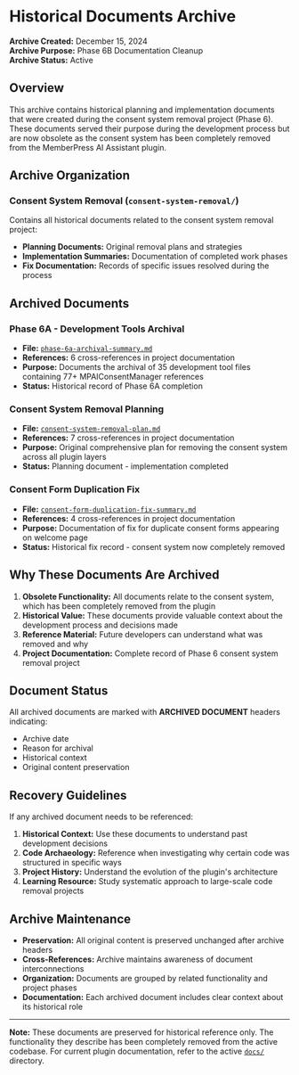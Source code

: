 # Historical Documents Archive

**Archive Created:** December 15, 2024  
**Archive Purpose:** Phase 6B Documentation Cleanup  
**Archive Status:** Active  

## Overview

This archive contains historical planning and implementation documents that were created during the consent system removal project (Phase 6). These documents served their purpose during the development process but are now obsolete as the consent system has been completely removed from the MemberPress AI Assistant plugin.

## Archive Organization

### Consent System Removal (`consent-system-removal/`)

Contains all historical documents related to the consent system removal project:

- **Planning Documents:** Original removal plans and strategies
- **Implementation Summaries:** Documentation of completed work phases
- **Fix Documentation:** Records of specific issues resolved during the process

## Archived Documents

### Phase 6A - Development Tools Archival
- **File:** [`phase-6a-archival-summary.md`](consent-system-removal/phase-6a-archival-summary.md)
- **References:** 6 cross-references in project documentation
- **Purpose:** Documents the archival of 35 development tool files containing 77+ MPAIConsentManager references
- **Status:** Historical record of Phase 6A completion

### Consent System Removal Planning
- **File:** [`consent-system-removal-plan.md`](consent-system-removal/consent-system-removal-plan.md)
- **References:** 7 cross-references in project documentation
- **Purpose:** Original comprehensive plan for removing the consent system across all plugin layers
- **Status:** Planning document - implementation completed

### Consent Form Duplication Fix
- **File:** [`consent-form-duplication-fix-summary.md`](consent-system-removal/consent-form-duplication-fix-summary.md)
- **References:** 4 cross-references in project documentation
- **Purpose:** Documentation of fix for duplicate consent forms appearing on welcome page
- **Status:** Historical fix record - consent system now completely removed

## Why These Documents Are Archived

1. **Obsolete Functionality:** All documents relate to the consent system, which has been completely removed from the plugin
2. **Historical Value:** These documents provide valuable context about the development process and decisions made
3. **Reference Material:** Future developers can understand what was removed and why
4. **Project Documentation:** Complete record of Phase 6 consent system removal project

## Document Status

All archived documents are marked with **ARCHIVED DOCUMENT** headers indicating:
- Archive date
- Reason for archival
- Historical context
- Original content preservation

## Recovery Guidelines

If any archived document needs to be referenced:

1. **Historical Context:** Use these documents to understand past development decisions
2. **Code Archaeology:** Reference when investigating why certain code was structured in specific ways
3. **Project History:** Understand the evolution of the plugin's architecture
4. **Learning Resource:** Study systematic approach to large-scale code removal projects

## Archive Maintenance

- **Preservation:** All original content is preserved unchanged after archive headers
- **Cross-References:** Archive maintains awareness of document interconnections
- **Organization:** Documents are grouped by related functionality and project phases
- **Documentation:** Each archived document includes clear context about its historical role

---

**Note:** These documents are preserved for historical reference only. The functionality they describe has been completely removed from the active codebase. For current plugin documentation, refer to the active [`docs/`](../) directory.